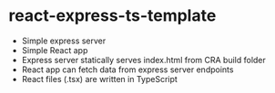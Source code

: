 # react-express-ts-template
* Simple express server 
* Simple React app
* Express server statically serves index.html from CRA build folder
* React app can fetch data from express server endpoints
* React files (.tsx) are written in TypeScript
